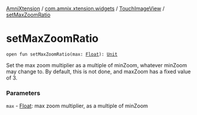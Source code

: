 [AmniXtension](../../index.md) / [com.amnix.xtension.widgets](../index.md) / [TouchImageView](index.md) / [setMaxZoomRatio](./set-max-zoom-ratio.md)

# setMaxZoomRatio

`open fun setMaxZoomRatio(max: `[`Float`](https://kotlinlang.org/api/latest/jvm/stdlib/kotlin/-float/index.html)`): `[`Unit`](https://kotlinlang.org/api/latest/jvm/stdlib/kotlin/-unit/index.html)

Set the max zoom multiplier as a multiple of minZoom, whatever minZoom may change to. By default, this is not done, and maxZoom has a fixed value of 3.

### Parameters

`max` - [Float](https://kotlinlang.org/api/latest/jvm/stdlib/kotlin/-float/index.html): max zoom multiplier, as a multiple of minZoom